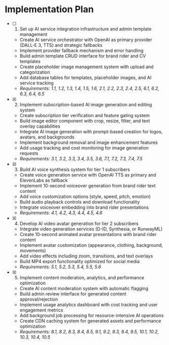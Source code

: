 # Implementation Plan

- [ ] 1. Set up AI service integration infrastructure and admin template management






  - Create AI service orchestrator with OpenAI as primary provider (DALL-E 3, TTS) and strategic fallbacks
  - Implement provider fallback mechanism and error handling
  - Build admin template CRUD interface for brand rider and CV templates
  - Create placeholder image management system with upload and categorization
  - Add database tables for templates, placeholder images, and AI service tracking
  - _Requirements: 1.1, 1.2, 1.3, 1.4, 1.5, 1.6, 2.1, 2.2, 2.3, 2.4, 2.5, 6.1, 6.2, 6.3, 6.4, 6.5_


- [x] 2. Implement subscription-based AI image generation and editing system







  - Create subscription tier verification and feature gating system
  - Build image editor component with crop, resize, filter, and text overlay capabilities
  - Integrate AI image generation with prompt-based creation for logos, avatars, and backgrounds
  - Implement background removal and image enhancement features
  - Add usage tracking and cost monitoring for image generation requests
  - _Requirements: 3.1, 3.2, 3.3, 3.4, 3.5, 3.6, 7.1, 7.2, 7.3, 7.4, 7.5_

- [x] 3. Build AI voice synthesis system for tier 1 subscribers





  - Create voice generation service with OpenAI TTS as primary and ElevenLabs as fallback
  - Implement 10-second voiceover generation from brand rider text content
  - Add voice customization options (style, speed, pitch, emotion)
  - Build audio playback controls and download functionality
  - Integrate voiceover embedding into brand rider presentations
  - _Requirements: 4.1, 4.2, 4.3, 4.4, 4.5, 4.6_

- [x] 4. Develop AI video avatar generation for tier 2 subscribers





  - Integrate video generation services (D-ID, Synthesia, or RunwayML)
  - Create 10-second animated avatar presentations with brand rider content
  - Implement avatar customization (appearance, clothing, background, movements)
  - Add video effects including zoom, transitions, and text overlays
  - Build MP4 export functionality optimized for social media
  - _Requirements: 5.1, 5.2, 5.3, 5.4, 5.5, 5.6_

- [x] 5. Implement content moderation, analytics, and performance optimization





  - Create AI content moderation system with automatic flagging
  - Build admin review interface for generated content approval/rejection
  - Implement usage analytics dashboard with cost tracking and user engagement metrics
  - Add background job processing for resource-intensive AI operations
  - Create CDN caching system for generated assets and performance optimization
  - _Requirements: 8.1, 8.2, 8.3, 8.4, 8.5, 9.1, 9.2, 9.3, 9.4, 9.5, 10.1, 10.2, 10.3, 10.4, 10.5_
